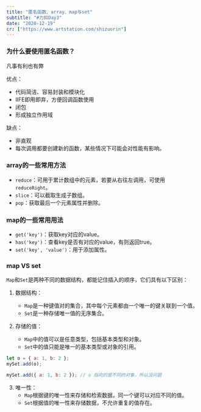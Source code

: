 ```yaml
---
title: "匿名函数、array、map与set"
subtitle: "#力扣Day3"
date: "2020-12-19"
cr: ["https://www.artstation.com/shizuorin"]
---
```


### 为什么要使用匿名函数？

凡事有利也有弊

优点：

- 代码简洁、容易封装和模块化
- IIFE即用即弃，方便回调函数使用
- 闭包
- 形成独立作用域

缺点：

- 非直观
- 每次调用都要创建新的函数，某些情况下可能会对性能有影响。

### array的一些常用方法

- `reduce`：可用于累计数组中的元素，若要从右往左调用，可使用`reduceRight`。
- `slice`：可以截取生成子数组。
- `pop`：获取最后一个元素属性并删除。

### map的一些常用用法

- `get('key')`：获取key对应的value。
- `has('key')`：查看key是否有对应的value，有则返回true。
- `set('key', 'value')`：用于添加属性。

### map VS set

`Map`和`Set`是两种不同的数据结构，都能记住插入的顺序，它们具有以下区别：

1. 数据结构：
   - `Map`是一种键值对的集合，其中每个元素都由一个唯一的键关联到一个值。
   - `Set`是一种存储唯一值的无序集合。

2. 存储的值：
   - `Map`中的值可以是任意类型，包括基本类型和对象。
   - `Set`中的值只能是唯一的基本类型或对象的引用。

```javascript
let o = { a: 1, b: 2 };
mySet.add(o);

mySet.add({ a: 1, b: 2 }); // o 指向的是不同的对象，所以没问题
```

3. 唯一性：
   - `Map`根据键的唯一性来存储和检索数据，同一个键可以对应不同的值。
   - `Set`根据值的唯一性来存储数据，不允许重复的值存在。

